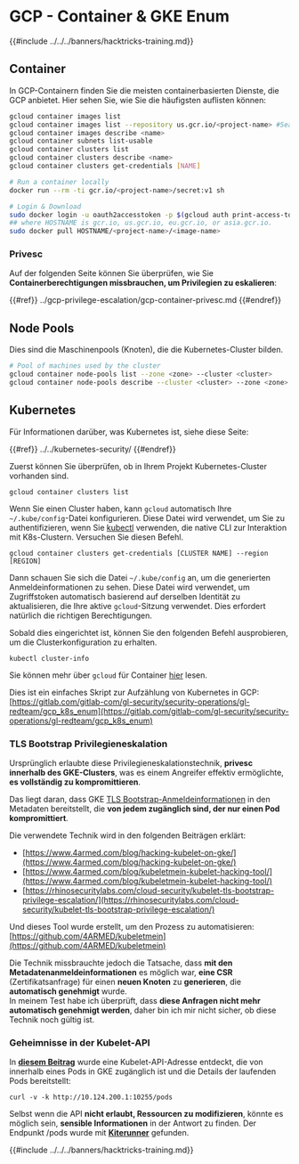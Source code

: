 # GCP - Container & GKE Enum

{{#include ../../../banners/hacktricks-training.md}}

## Container

In GCP-Containern finden Sie die meisten containerbasierten Dienste, die GCP anbietet. Hier sehen Sie, wie Sie die häufigsten auflisten können:
```bash
gcloud container images list
gcloud container images list --repository us.gcr.io/<project-name> #Search in other subdomains repositories
gcloud container images describe <name>
gcloud container subnets list-usable
gcloud container clusters list
gcloud container clusters describe <name>
gcloud container clusters get-credentials [NAME]

# Run a container locally
docker run --rm -ti gcr.io/<project-name>/secret:v1 sh

# Login & Download
sudo docker login -u oauth2accesstoken -p $(gcloud auth print-access-token) https://HOSTNAME
## where HOSTNAME is gcr.io, us.gcr.io, eu.gcr.io, or asia.gcr.io.
sudo docker pull HOSTNAME/<project-name>/<image-name>
```
### Privesc

Auf der folgenden Seite können Sie überprüfen, wie Sie **Containerberechtigungen missbrauchen, um Privilegien zu eskalieren**:

{{#ref}}
../gcp-privilege-escalation/gcp-container-privesc.md
{{#endref}}

## Node Pools

Dies sind die Maschinenpools (Knoten), die die Kubernetes-Cluster bilden.
```bash
# Pool of machines used by the cluster
gcloud container node-pools list --zone <zone> --cluster <cluster>
gcloud container node-pools describe --cluster <cluster> --zone <zone> <node-pool>
```
## Kubernetes

Für Informationen darüber, was Kubernetes ist, siehe diese Seite:

{{#ref}}
../../kubernetes-security/
{{#endref}}

Zuerst können Sie überprüfen, ob in Ihrem Projekt Kubernetes-Cluster vorhanden sind.
```
gcloud container clusters list
```
Wenn Sie einen Cluster haben, kann `gcloud` automatisch Ihre `~/.kube/config`-Datei konfigurieren. Diese Datei wird verwendet, um Sie zu authentifizieren, wenn Sie [kubectl](https://kubernetes.io/docs/reference/kubectl/overview/) verwenden, die native CLI zur Interaktion mit K8s-Clustern. Versuchen Sie diesen Befehl.
```
gcloud container clusters get-credentials [CLUSTER NAME] --region [REGION]
```
Dann schauen Sie sich die Datei `~/.kube/config` an, um die generierten Anmeldeinformationen zu sehen. Diese Datei wird verwendet, um Zugriffstoken automatisch basierend auf derselben Identität zu aktualisieren, die Ihre aktive `gcloud`-Sitzung verwendet. Dies erfordert natürlich die richtigen Berechtigungen.

Sobald dies eingerichtet ist, können Sie den folgenden Befehl ausprobieren, um die Clusterkonfiguration zu erhalten.
```
kubectl cluster-info
```
Sie können mehr über `gcloud` für Container [hier](https://cloud.google.com/sdk/gcloud/reference/container/) lesen.

Dies ist ein einfaches Skript zur Aufzählung von Kubernetes in GCP: [https://gitlab.com/gitlab-com/gl-security/security-operations/gl-redteam/gcp_k8s_enum](https://gitlab.com/gitlab-com/gl-security/security-operations/gl-redteam/gcp_k8s_enum)

### TLS Bootstrap Privilegieneskalation

Ursprünglich erlaubte diese Privilegieneskalationstechnik, **privesc innerhalb des GKE-Clusters**, was es einem Angreifer effektiv ermöglichte, **es vollständig zu kompromittieren**.

Das liegt daran, dass GKE [TLS Bootstrap-Anmeldeinformationen](https://kubernetes.io/docs/reference/command-line-tools-reference/kubelet-tls-bootstrapping/) in den Metadaten bereitstellt, die **von jedem zugänglich sind, der nur einen Pod kompromittiert**.

Die verwendete Technik wird in den folgenden Beiträgen erklärt:

- [https://www.4armed.com/blog/hacking-kubelet-on-gke/](https://www.4armed.com/blog/hacking-kubelet-on-gke/)
- [https://www.4armed.com/blog/kubeletmein-kubelet-hacking-tool/](https://www.4armed.com/blog/kubeletmein-kubelet-hacking-tool/)
- [https://rhinosecuritylabs.com/cloud-security/kubelet-tls-bootstrap-privilege-escalation/](https://rhinosecuritylabs.com/cloud-security/kubelet-tls-bootstrap-privilege-escalation/)

Und dieses Tool wurde erstellt, um den Prozess zu automatisieren: [https://github.com/4ARMED/kubeletmein](https://github.com/4ARMED/kubeletmein)

Die Technik missbrauchte jedoch die Tatsache, dass **mit den Metadatenanmeldeinformationen** es möglich war, **eine CSR** (Zertifikatsanfrage) für einen **neuen Knoten** zu **generieren**, die **automatisch genehmigt** wurde.\
In meinem Test habe ich überprüft, dass **diese Anfragen nicht mehr automatisch genehmigt werden**, daher bin ich mir nicht sicher, ob diese Technik noch gültig ist.

### Geheimnisse in der Kubelet-API <a href="#the-kubelet-api-git-secrets-redux" id="the-kubelet-api-git-secrets-redux"></a>

In [**diesem Beitrag**](https://blog.assetnote.io/2022/05/06/cloudflare-pages-pt3/) wurde eine Kubelet-API-Adresse entdeckt, die von innerhalb eines Pods in GKE zugänglich ist und die Details der laufenden Pods bereitstellt:
```
curl -v -k http://10.124.200.1:10255/pods
```
Selbst wenn die API **nicht erlaubt, Ressourcen zu modifizieren**, könnte es möglich sein, **sensible Informationen** in der Antwort zu finden. Der Endpunkt /pods wurde mit [**Kiterunner**](https://github.com/assetnote/kiterunner) gefunden.

{{#include ../../../banners/hacktricks-training.md}}

